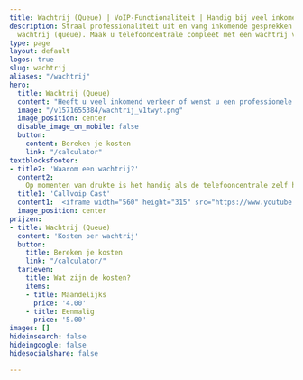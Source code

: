 ```yaml
---
title: Wachtrij (Queue) | VoIP-Functionaliteit | Handig bij veel inkomend verkeer
description: Straal professionaliteit uit en vang inkomende gesprekken op met een
  wachtrij (queue). Maak u telefooncentrale compleet met een wachtrij van Callvoip.
type: page
layout: default
logos: true
slug: wachtrij
aliases: "/wachtrij"
hero:
  title: Wachtrij (Queue)
  content: "Heeft u veel inkomend verkeer of wenst u een professionele uitstraling? Met een wachtrij kunt alle bellers beantwoorden en te woord staan. De beller wordt bijvoorbeeld begroet met een meldtekst en vervolgens in de wacht gezet. Tijdens deze wachtperiode hoort de beller een toon of wachtmuziek totdat hij/zij zelf aan de beurt is.<br><br>Bepaal zelf de rinkelvolgorde en wachtmuziek. Voeg externe nummers toe en bekijk de statistieken. Met de Simmpl telefooncentrale is een wachtrij slechts enkele klikken werk."
  image: "/v1571655384/wachtrij_v1twyt.png"
  image_position: center
  disable_image_on_mobile: false
  button:
    content: Bereken je kosten
    link: "/calculator"
textblocksfooter:
- title2: 'Waarom een wachtrij?'
  content2:
    Op momenten van drukte is het handig als de telefooncentrale zelf het gesprek kan aannemen. Een wachtrij (ook wel Queue genoemd) biedt deze mogelijkheid. U begroet de beller met een zelf te plaatsen welkomsttekst gevolgd door wachtmuziek. Komt er een medewerker (queue agent) vrij, dan wordt het gesprek doorverbonden. U stelt zelf in hoe lang de beller maximaal wacht. Mocht het bijvoorbeeld te lang duren, dan kunt u de beller doorschakelen naar een volgende stap in uw belplan (bijv. voicemailbox).<br><br>Dankzij de de geavanceerde wachtrij statistieken ziet u snel wanneer u de meeste belletjes krijgt en hoe lang de beller gemiddeld in de wacht staat. Met deze gegevens kunt u uw wachtrij en/of belroute optimaliseren.<br><br><a href="https://www.callvoip.nl/ondersteuning/simmpl-functionaliteiten/wachtrij-app/" class="button">Hoe werkt het?</a>
  title1: 'Callvoip Cast'
  content1: '<iframe width="560" height="315" src="https://www.youtube.com/embed/NVFxbUSIeQw" frameborder="0" allow="accelerometer; autoplay; encrypted-media; gyroscope; picture-in-picture" allowfullscreen></iframe>'
  image_position: center
prijzen:
- title: Wachtrij (Queue)
  content: 'Kosten per wachtrij'
  button:
    title: Bereken je kosten
    link: "/calculator/"
  tarieven:
    title: Wat zijn de kosten?
    items:
    - title: Maandelijks
      price: '4.00'
    - title: Eenmalig
      price: '5.00'
images: []
hideinsearch: false
hideingoogle: false
hidesocialshare: false

---
```

